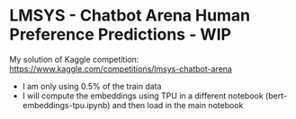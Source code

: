# LMSYS - Chatbot Arena Human Preference Predictions - WIP

My solution of Kaggle competition: https://www.kaggle.com/competitions/lmsys-chatbot-arena

* I am only using 0.5% of the train data
* I will compute the embeddings using TPU in a different notebook (bert-embeddings-tpu.ipynb) and then load in the main notebook

